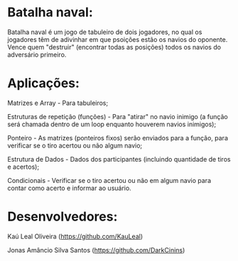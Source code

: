 # Batalha naval:

Batalha naval é um jogo de tabuleiro de dois jogadores, no qual os jogadores têm de adivinhar em que psoições estão os
navios do oponente. Vence quem "destruir" (encontrar todas as posições) todos os navios do adversário primeiro.

# Aplicações:

Matrizes e Array - Para tabuleiros;

Estruturas de repetição (funções) - Para "atirar" no navio inimigo (a função será chamada dentro de um loop enquanto houverem navios inimigos);

Ponteiro - As matrizes (ponteiros fixos) serão enviados para a função, para verificar se o tiro acertou ou não algum navio;

Estrutura de Dados - Dados dos participantes (incluindo quantidade de tiros e acertos);

Condicionais - Verificar se o tiro acertou ou não em algum navio para contar como acerto e informar ao usuário.

# Desenvolvedores:

Kaú Leal Oliveira (https://github.com/KauLeal)

Jonas Amâncio Silva Santos (https://github.com/DarkCinins)
